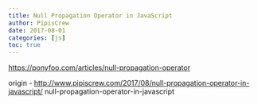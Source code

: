 ```yaml
---
title: Null Propagation Operator in JavaScript
author: PipisCrew
date: 2017-08-01
categories: [js]
toc: true
---
```


https://ponyfoo.com/articles/null-propagation-operator

origin - http://www.pipiscrew.com/2017/08/null-propagation-operator-in-javascript/ null-propagation-operator-in-javascript